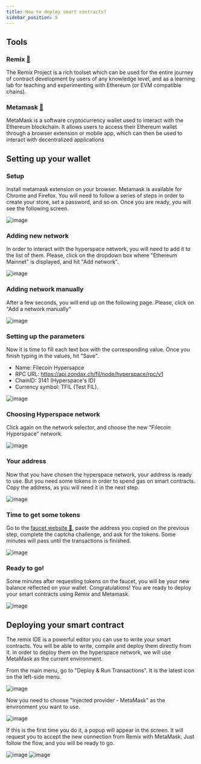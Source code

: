 ```yaml
---
title: How to deploy smart contracts?
sidebar_position: 5
---
```


## Tools

### Remix [:link:](https://remix-project.org/)

The Remix Project is a rich toolset which can be used for the entire journey of contract development by users of any knowledge level, and as a learning lab for teaching and experimenting with Ethereum (or EVM compatible chains).

### Metamask [:link:](https://metamask.io)

MetaMask is a software cryptocurrency wallet used to interact with the Ethereum blockchain. It allows users to access their Ethereum wallet through a browser extension or mobile app, which can then be used to interact with decentralized applications

## Setting up your wallet

### Setup

Install metamask extension on your browser. Metamask is available for Chrome and Firefox. You will need to follow a series of steps in order to create your store, set a password, and so on.
Once you are ready, you will see the following screen.

![image](assets/hyperspace/1.png)

### Adding new network

In order to interact with the hyperspace network, you will need to add it to the list of them. Please, click on the dropdown box where "Ethereum Mainnet" is displayed, and hit "Add network".

![image](assets/hyperspace/2.png)

### Adding network manually

After a few seconds, you will end up on the following page. Please, click on "Add a network manually"

![image](assets/hyperspace/3.png)

### Setting up the parameters

Now it is time to fill each text box with the corresponding value. Once you finish typing in the values, hit "Save".

-   Name: Filecoin Hypersapce
-   RPC URL: https://api.zondax.ch/fil/node/hyperspace/rpc/v1
-   ChainID: 3141 (Hyperspace's ID)
-   Currency symbol: TFIL (Test FIL).

![image](assets/hyperspace/4.png)

### Choosing Hyperspace network

Click again on the network selector, and choose the new "Filecoin Hyperspace" network.

![image](assets/hyperspace/5.png)

### Your address

Now that you have chosen the hyperspace network, your address is ready to use. But you need some tokens in order to spend gas on smart contracts. Copy the address, as you will need it in the next step.

![image](assets/hyperspace/6.png)

### Time to get some tokens

Go to the [faucet website :link:](https://beryx.zondax.ch/faucet), paste the address you copied on the previous step, complete the captcha challenge, and ask for the tokens. Some minutes will pass until the transactions is finished.

![image](assets/hyperspace/7.png)

### Ready to go!

Some minutes after requesting tokens on the faucet, you will be your new balance reflected on your wallet. Congratulations! You are ready to deploy your smart contracts using Remix and Metamask.

![image](assets/hyperspace/8.png)

## Deploying your smart contract

The remix IDE is a powerful editor you can use to write your smart contracts. You will be able to write, compile and deploy them directly from it. In order to deploy them on the hyperspace network, we will use MetaMask as the current environment.

From the main menu, go to "Deploy & Run Transactions". It is the latest icon on the left-side menu.

![image](assets/remix/1.png)

Now you need to choose "Injected provider - MetaMask" as the environment you want to use.

![image](assets/remix/2.png)

If this is the first time you do it, a popup will appear in the screen. It will request you to accept the new connection from Remix with MetaMask. Just follow the flow, and you will be ready to go.

![image](assets/remix/3.png)
![image](assets/remix/4.png)
